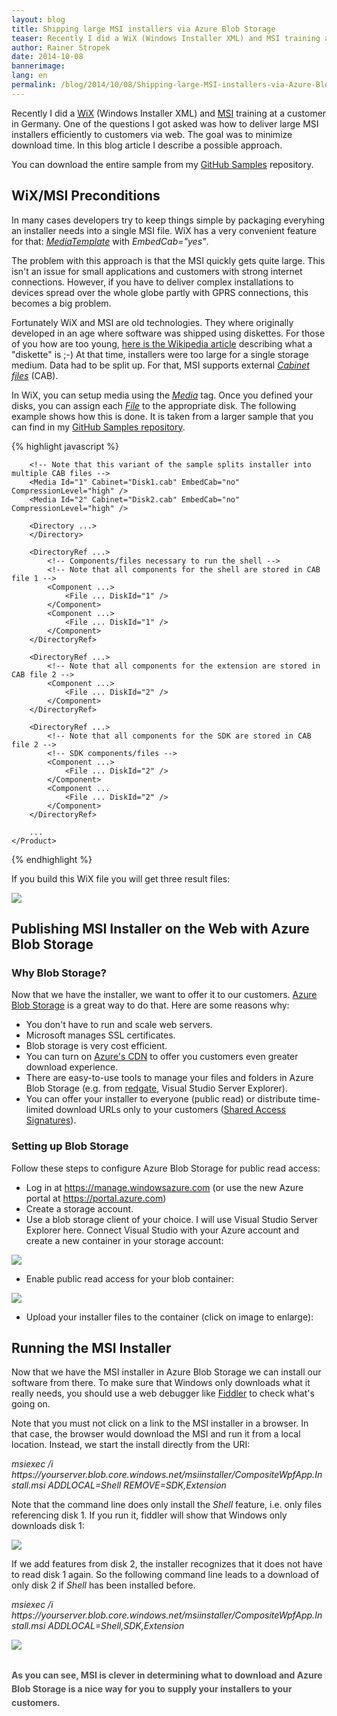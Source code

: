```yaml
---
layout: blog
title: Shipping large MSI installers via Azure Blob Storage
teaser: Recently I did a WiX (Windows Installer XML) and MSI training at a customer in Germany. One of the questions I got asked was how to deliver large MSI installers efficiently to customers via web. The goal was to minimize download time. In this blog article I describe a possible approach.
author: Rainer Stropek
date: 2014-10-08
bannerimage: 
lang: en
permalink: /blog/2014/10/08/Shipping-large-MSI-installers-via-Azure-Blob-Storage
---
```


<p>Recently I did a <a href="http://wixtoolset.org" target="_blank">WiX</a> (Windows Installer XML) and <a href="http://msdn.microsoft.com/en-us/library/cc185688(v=vs.85).aspx" target="_blank">MSI</a> training at a customer in Germany. One of the questions I got asked was how to deliver large MSI installers efficiently to customers via web. The goal was to minimize download time. In this blog article I describe a possible approach.</p><p class="showcase">You can download the entire sample from my <a href="https://github.com/rstropek/Samples/tree/master/WiXSamples/CompositeWpfAppWithInstaller" target="_blank">GitHub Samples</a> repository.</p><h2>WiX/MSI Preconditions</h2><p>In many cases developers try to keep things simple by packaging everyhing an installer needs into a single MSI file. WiX has a very convenient feature for that: <a href="http://wixtoolset.org/documentation/manual/v3/xsd/wix/mediatemplate.html" target="_blank"><em>MediaTemplate</em></a> with <em>EmbedCab="yes"</em>.</p><p>The problem with this approach is that the MSI quickly gets quite large. This isn't an issue for small applications and customers with strong internet connections. However, if you have to deliver complex installations to devices spread over the whole globe partly with GPRS connections, this becomes a big problem.</p><p>Fortunately WiX and MSI are old technologies. They where originally developed in an age where software was shipped using diskettes. For those of you how are too young, <a href="http://en.wikipedia.org/wiki/Floppy_disk" target="_blank">here is the Wikipedia article</a> describing what a "diskette" is ;-) At that time, installers were too large for a single storage medium. Data had to be split up. For that, MSI supports external <a href="http://en.wikipedia.org/wiki/Cabinet_(file_format)" target="_blank"><em>Cabinet files</em></a> (CAB).</p><p>In WiX, you can setup media using the <em><a href="http://wixtoolset.org/documentation/manual/v3/xsd/wix/media.html" target="_blank">Media</a></em> tag. Once you defined your disks, you can assign each <em><a href="http://wixtoolset.org/documentation/manual/v3/xsd/wix/file.html" target="_blank">File</a></em> to the appropriate disk. The following example shows how this is done. It is taken from a larger sample that you can find in my <a href="https://github.com/rstropek/Samples/blob/master/WiXSamples/CompositeWpfAppWithInstaller/CompositeWpfApp.InstallCab/Product.wxs" target="_blank">GitHub Samples repository</a>.</p>{% highlight javascript %}<?xml version="1.0" encoding="UTF-8"?>
<Wix ...>
    <Product ...>
        <Package ... />

        <!-- Note that this variant of the sample splits installer into multiple CAB files -->
        <Media Id="1" Cabinet="Disk1.cab" EmbedCab="no" CompressionLevel="high" />
        <Media Id="2" Cabinet="Disk2.cab" EmbedCab="no" CompressionLevel="high" />

        <Directory ...>
        </Directory>

        <DirectoryRef ...>
            <!-- Components/files necessary to run the shell -->
            <!-- Note that all components for the shell are stored in CAB file 1 -->
            <Component ...>
                <File ... DiskId="1" />
            </Component>
            <Component ...>
                <File ... DiskId="1" />
            </Component>
        </DirectoryRef>

        <DirectoryRef ...>
            <!-- Note that all components for the extension are stored in CAB file 2 -->
            <Component ...>
                <File ... DiskId="2" />
            </Component>
        </DirectoryRef>

        <DirectoryRef ...>
            <!-- Note that all components for the SDK are stored in CAB file 2 -->
            <!-- SDK components/files -->
            <Component ...>
                <File ... DiskId="2" />
            </Component>
            <Component ...
                <File ... DiskId="2" />
            </Component>
        </DirectoryRef>
        
        ...
    </Product>
</Wix>{% endhighlight %}<p>If you build this WiX file you will get three result files:</p><p>
  <img src="{{site.baseurl}}/content/images/blog/2014/10/WixCabFiles.png" />
</p><h2>Publishing MSI Installer on the Web with Azure Blob Storage</h2><h3>Why Blob Storage?</h3><p>Now that we have the installer, we want to offer it to our customers. <a href="http://azure.microsoft.com/en-us/documentation/services/storage/" target="_blank">Azure Blob Storage</a> is a great way to do that. Here are some reasons why:</p><ul>
  <li>You don't have to run and scale web servers.</li>
  <li>Microsoft manages SSL certificates.</li>
  <li>Blob storage is very cost efficient.</li>
  <li>You can turn on <a href="http://azure.microsoft.com/en-us/services/cdn/" target="_blank">Azure's CDN</a> to offer you customers even greater download experience.</li>
  <li>There are easy-to-use tools to manage your files and folders in Azure Blob Storage (e.g. from <a href="http://www.red-gate.com/products/azure-development/" target="_blank">redgate</a>, Visual Studio Server Explorer).</li>
  <li>You can offer your installer to everyone (public read) or distribute time-limited download URLs only to your customers (<a href="http://azure.microsoft.com/en-us/documentation/articles/storage-dotnet-shared-access-signature-part-1/" target="_blank">Shared Access Signatures</a>).</li>
</ul><h3>Setting up Blob Storage</h3><p>Follow these steps to configure Azure Blob Storage for public read access:</p><ul>
  <li>Log in at <a href="https://manage.windowsazure.com/" target="_blank">https://manage.windowsazure.com</a> (or use the new Azure portal at <a href="https://portal.azure.com/" target="_blank">https://portal.azure.com</a>)</li>
  <li>Create a storage account.</li>
  <li>Use a blob storage client of your choice. I will use Visual Studio Server Explorer here. Connect Visual Studio with your Azure account and create a new container in your storage account:</li>
</ul><p>
  <img src="{{site.baseurl}}/content/images/blog/2014/10/Container.png" />
</p><ul>
  <li>Enable public read access for your blob container:</li>
</ul><p>
  <img src="{{site.baseurl}}/content/images/blog/2014/10/PublicRead.png" />
</p><ul>
  <li>Upload your installer files to the container (click on image to enlarge):</li>
</ul><function name="Composite.Media.ImageGallery.Slimbox2">
  <param name="MediaImage" value="MediaArchive:00ff56df-e753-4f01-8a17-256b4d76a195" />
  <param name="ThumbnailMaxWidth" value="650" />
  <param name="ThumbnailMaxHeight" value="650" />
  <param name="ImageMaxWidth" value="1280" />
  <param name="ImageMaxHeight" value="1024" />
</function><h2>Running the MSI Installer</h2><p>Now that we have the MSI installer in Azure Blob Storage we can install our software from there. To make sure that Windows only downloads what it really needs, you should use a web debugger like <a href="http://www.telerik.com/fiddler" target="_blank">Fiddler</a> to check what's going on.</p><p>Note that you must not click on a link to the MSI installer in a browser. In that case, the browser would download the MSI and run it from a local location. Instead, we start the install directly from the URI:</p><p>
  <em>msiexec /i https://yourserver.blob.core.windows.net/msiinstaller/CompositeWpfApp.Install.msi ADDLOCAL=Shell REMOVE=SDK,Extension</em>
</p><p>Note that the command line does only install the <em>Shell</em> feature, i.e. only files referencing disk 1. If you run it, fiddler will show that Windows only downloads disk 1:</p><p>
  <img src="{{site.baseurl}}/content/images/blog/2014/10/Disk1.png" />
</p><p>If we add features from disk 2, the installer recognizes that it does not have to read disk 1 again. So the following command line leads to a download of only disk 2 if <em>Shell</em> has been installed before.</p><p>
  <em>msiexec /i https://yourserver.blob.core.windows.net/msiinstaller/CompositeWpfApp.Install.msi ADDLOCAL=Shell,SDK,Extension</em>
</p><p>
  <img src="{{site.baseurl}}/content/images/blog/2014/10/Disk2.png" />
</p><h2>
  <span style="color: rgb(80, 80, 80); font-size: 14px; line-height: 22px;">As you can see, MSI is clever in determining what to download and Azure Blob Storage is a nice way for you to supply your installers to your customers.</span>
</h2>